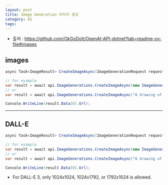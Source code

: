 ```yaml
---
layout: post
title: Image Generation 이미지 생성
category: AI
tags: 
---
```


* 출처 : https://github.com/OkGoDoIt/OpenAI-API-dotnet?tab=readme-ov-file#images

## images

```c#
async Task<ImageResult> CreateImageAsync(ImageGenerationRequest request);

// for example
var result = await api.ImageGenerations.CreateImageAsync(new ImageGenerationRequest("A drawing of a computer writing a test", 1, ImageSize._512));
// or
var result = await api.ImageGenerations.CreateImageAsync("A drawing of a computer writing a test");

Console.WriteLine(result.Data[0].Url);
```

---

## DALL-E

```c#
async Task<ImageResult> CreateImageAsync(ImageGenerationRequest request);

// for example
var result = await api.ImageGenerations.CreateImageAsync(new ImageGenerationRequest("A drawing of a computer writing a test", OpenAI_API.Models.Model.DALLE3, ImageSize._1024x1792, "hd"));
// or
var result = await api.ImageGenerations.CreateImageAsync("A drawing of a computer writing a test", OpenAI_API.Models.Model.DALLE3);

Console.WriteLine(result.Data[0].Url);
```

* For DALL-E 3, only 1024x1024, 1024x1792, or 1792x1024 is allowed.